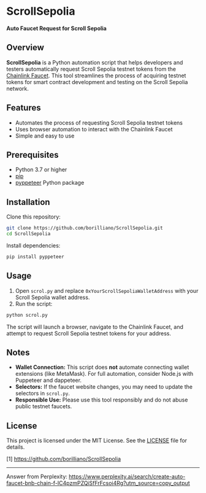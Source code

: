 
# ScrollSepolia

**Auto Faucet Request for Scroll Sepolia**

## Overview

**ScrollSepolia** is a Python automation script that helps developers and testers automatically request Scroll Sepolia testnet tokens from the [Chainlink Faucet](https://faucets.chain.link/). This tool streamlines the process of acquiring testnet tokens for smart contract development and testing on the Scroll Sepolia network.

## Features

- Automates the process of requesting Scroll Sepolia testnet tokens
- Uses browser automation to interact with the Chainlink Faucet
- Simple and easy to use

## Prerequisites

- Python 3.7 or higher
- [pip](https://pip.pypa.io/en/stable/)
- [pyppeteer](https://github.com/pyppeteer/pyppeteer) Python package

## Installation

Clone this repository:

```bash
git clone https://github.com/borilliano/ScrollSepolia.git
cd ScrollSepolia
```

Install dependencies:

```bash
pip install pyppeteer
```

## Usage

1. Open `scrol.py` and replace `0xYourScrollSepoliaWalletAddress` with your Scroll Sepolia wallet address.
2. Run the script:

```bash
python scrol.py
```

The script will launch a browser, navigate to the Chainlink Faucet, and attempt to request Scroll Sepolia testnet tokens for your address.

## Notes

- **Wallet Connection:** This script does **not** automate connecting wallet extensions (like MetaMask). For full automation, consider Node.js with Puppeteer and dappeteer.
- **Selectors:** If the faucet website changes, you may need to update the selectors in `scrol.py`.
- **Responsible Use:** Please use this tool responsibly and do not abuse public testnet faucets.

## License

This project is licensed under the MIT License. See the [LICENSE](LICENSE) file for details.


[1] https://github.com/borilliano/ScrollSepolia

---
Answer from Perplexity: https://www.perplexity.ai/search/create-auto-faucet-bnb-chain-f-IC4pzmPZQiSfFrFcsoi4Rg?utm_source=copy_output
